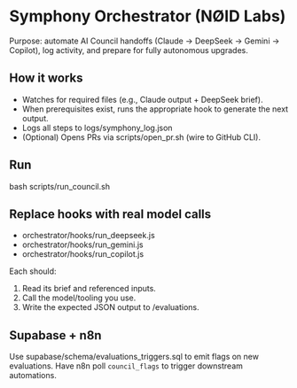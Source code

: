 # Symphony Orchestrator (NØID Labs)

Purpose: automate AI Council handoffs (Claude → DeepSeek → Gemini → Copilot), log activity, and prepare for fully autonomous upgrades.

## How it works
- Watches for required files (e.g., Claude output + DeepSeek brief).
- When prerequisites exist, runs the appropriate hook to generate the next output.
- Logs all steps to logs/symphony_log.json
- (Optional) Opens PRs via scripts/open_pr.sh (wire to GitHub CLI).

## Run
bash scripts/run_council.sh

## Replace hooks with real model calls
- orchestrator/hooks/run_deepseek.js
- orchestrator/hooks/run_gemini.js
- orchestrator/hooks/run_copilot.js

Each should:
1) Read its brief and referenced inputs.
2) Call the model/tooling you use.
3) Write the expected JSON output to /evaluations.

## Supabase + n8n
Use supabase/schema/evaluations_triggers.sql to emit flags on new evaluations.
Have n8n poll `council_flags` to trigger downstream automations.
